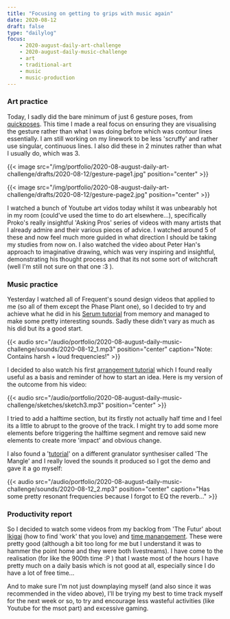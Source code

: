 ```yaml
---
title: "Focusing on getting to grips with music again"
date: 2020-08-12
draft: false
type: "dailylog"
focus:
    - 2020-august-daily-art-challenge
    - 2020-august-daily-music-challenge
    - art
    - traditional-art
    - music
    - music-production
---
```


### Art practice

Today, I sadly did the bare minimum of just 6 gesture poses, from [quickposes](https://quickposes.com). This time I made a real focus on ensuring they are visualising the gesture rather than what I was doing before which was contour lines essentially. I am still working on my linework to be less 'scruffy' and rather use singular, continuous lines. I also did these in 2 minutes rather than what I usually do, which was 3.

{{< image src="/img/portfolio/2020-08-august-daily-art-challenge/drafts/2020-08-12/gesture-page1.jpg" position="center" >}}

{{< image src="/img/portfolio/2020-08-august-daily-art-challenge/drafts/2020-08-12/gesture-page2.jpg" position="center" >}}

I watched a bunch of Youtube art vidos today whilst it was unbearably hot in my room (could've used the time to do art elsewhere...), specifically Proko's really insightful 'Asking Pros' series of videos with many artists that I already admire and their various pieces of advice. I watched around 5 of these and now feel much more guided in what direction I should be taking my studies from now on. I also watched the video about Peter Han's approach to imaginative drawing, which was very inspiring and insightful, demonstrating his thought process and that its not some sort of witchcraft (well I'm still not sure on that one :3 ).

### Music practice

Yesterday I watched all of Frequent's sound design videos that applied to me (so all of them except the Phase Plant one), so I decided to try and achieve what he did in his [Serum tutorial](https://www.youtube.com/watch?v=FG8e4EYXJsM) from memory and managed to make some pretty interesting sounds. Sadly these didn't vary as much as his did but its a good start.

{{< audio src="/audio/portfolio/2020-08-august-daily-music-challenge/sounds/2020-08-12_1.mp3" position="center" caption="Note: Contains harsh + loud frequencies!" >}}

I decided to also watch his first [arrangement tutorial](https://www.youtube.com/watch?v=FbMSYCFCVSU) which I found really useful as a basis and reminder of how to start an idea. Here is my version of the outcome from his video: 

{{< audio src="/audio/portfolio/2020-08-august-daily-music-challenge/sketches/sketch3.mp3" position="center" >}}

I tried to add a halftime section, but its firstly not actually half time and I feel its a little to abrupt to the groove of the track. I might try to add some more elements before triggering the halftime segment and remove said new elements to create more 'impact' and obvious change.

I also found a '[tutorial](https://www.youtube.com/watch?v=YfCazYfl808)' on a different granulator synthesiser called 'The Mangle' and I really loved the sounds it produced so I got the demo and gave it a go myself:

{{< audio src="/audio/portfolio/2020-08-august-daily-music-challenge/sounds/2020-08-12_2.mp3" position="center" caption="Has some pretty resonant frequencies because I forgot to EQ the reverb..." >}}

### Productivity report

So I decided to watch some videos from my backlog from 'The Futur' about [Ikigai](https://www.youtube.com/watch?v=G2SqqjRn_c0) (how to find 'work' that you love) and [time manangement](https://www.youtube.com/watch?v=Gxdk27u9UwM). These were pretty good (although a bit too long for me but I understand it was to hammer the point home and they were both livestreams). I have come to the realisation (for like the 900th time :P ) that I waste most of the hours I have pretty much on a daily basis which is not good at all, especially since I do have a lot of free time...

And to make sure I'm not just downplaying myself (and also since it was recommended in the video above), I'll be trying my best to time track myself for the next week or so, to try and encourage less wasteful activities (like Youtube for the msot part) and excessive gaming.